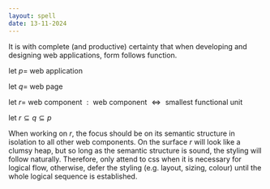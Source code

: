 ```yaml
---
layout: spell
date: 13-11-2024
---
```


It is with complete (and productive) certainty that when developing and designing web applications, form follows function.

$\text{let $p =$ web application}$

$\text{let $q =$ web page}$

$\text{let $r =$ web component $:$ web component $\Leftrightarrow$ smallest functional unit}$

$\text{let } r \subseteq q \subseteq p$

When working on $r$, the focus should be on its semantic structure in isolation to all other web components.  On the surface $r$ will look like a clumsy heap, but so long as the semantic structure is sound, the styling will follow naturally.  Therefore, only attend to css when it is necessary for logical flow, otherwise, defer the styling (e.g. layout, sizing, colour) until the whole logical sequence is established.
